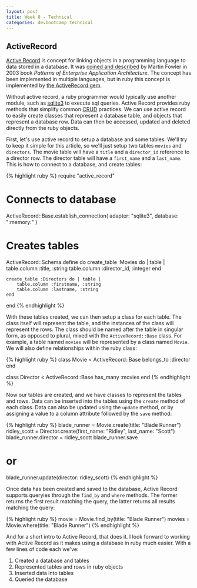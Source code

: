 ```yaml
---
layout: post
title: Week 8 - Technical
categories: devbootcamp technical
---
```


ActiveRecord
------------

[Active Record][1] is concept for linking objects in a programming language to data stored in a database. It was [coined and described][2] by Martin Fowler in 2003 book *Patterns of Enterprise Application Architecture*. The concept has been implemented in multiple languages, but in ruby this concept is implemented by [the ActiveRecord gem][3]. 

Without active record, a ruby programmer would typically use another module, such as [sqlite3][4] to execute sql queries. Active Record provides ruby methods that simplify common [CRUD][5] practices. We can use active record to easily create classes that represent a database table, and objects that represent a database row. Data can then be accessed, updated and deleted directly from the ruby objects.

First, let's use active record to setup a database and some tables. We'll try to keep it simple for this article, so we'll just setup two tables `movies` and `directors`. The movie table will have a `title` and a `director_id` reference to a director row. The director table will have a `first_name` and a `last_name`. This is how to connect to a database, and create tables:

{% highlight ruby %}
require "active_record"

# Connects to database
ActiveRecord::Base.establish_connection(
    adapter: "sqlite3",
    database: ":memory:"
)

# Creates tables
ActiveRecord::Schema.define do
    create_table :Movies do | table |
        table.column :title, :string
        table.column :director_id, :integer
    end

    create_table :Directors do | table |
        table.column :firstname, :string
        table.column :lastname, :string
    end
end
{% endhighlight %}

With these tables created, we can then setup a class for each table. The class itself will represent the table, and the instances of the class will represent the rows. The class should be named after the table in singular form, as opposed to plural, mixed with the `ActiveRecord::Base` class. For example, a table named `movies` will be represented by a class named `Movie`. We will also define relationships within the ruby class:

{% highlight ruby %}
class Movie < ActiveRecord::Base
    belongs_to :director 
end

class Director < ActiveRecord::Base
    has_many :movies
end
{% endhighlight %}

Now our tables are created, and we have classes to represent the tables and rows. Data can be inserted into the tables using the `create` method of each class. Data can also be updated using the `update` method, or by assigning a value to a column attribute followed by the `save` method:

{% highlight ruby %}
blade_runner = Movie.create(title: "Blade Runner")
ridley_scott = Director.create(first_name: "Ridley", last_name: "Scott")
blade_runner.director = ridley_scott
blade_runner.save
# or
blade_runner.update(director: ridley_scott)
{% endhighlight %}

Once data has been created and saved to the database, Active Record supports queryies through the `find_by` and `where` methods. The former returns the first result matching the query, the latter returns all results matching the query:

{% highlight ruby %}
movie = Movie.find_by(title: "Blade Runner")
movies = Movie.where(title: "Blade Runner")
{% endhighlight %}

And for a short intro to Active Record, that does it. I look forward to working with Active Record as it makes using a database in ruby much easier. With a few lines of code each we've:

1. Created a database and tables
2. Represented tables and rows in ruby objects
3. Inserted data into tables
4. Queried the database

[1]: http://en.wikipedia.org/wiki/Active_record_pattern
[2]: http://www.martinfowler.com/eaaCatalog/activeRecord.html
[3]: https://rubygems.org/gems/activerecord
[4]: https://rubygems.org/gems/sqlite3
[5]: http://en.wikipedia.org/wiki/Create,_read,_update_and_delete

